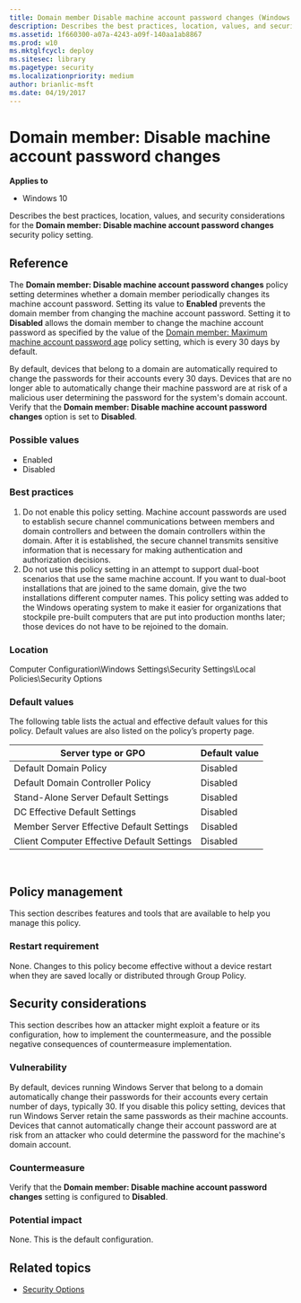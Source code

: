 ```yaml
---
title: Domain member Disable machine account password changes (Windows 10)
description: Describes the best practices, location, values, and security considerations for the Domain member Disable machine account password changes security policy setting.
ms.assetid: 1f660300-a07a-4243-a09f-140aa1ab8867
ms.prod: w10
ms.mktglfcycl: deploy
ms.sitesec: library
ms.pagetype: security
ms.localizationpriority: medium
author: brianlic-msft
ms.date: 04/19/2017
---
```


# Domain member: Disable machine account password changes

**Applies to**
-   Windows 10

Describes the best practices, location, values, and security considerations for the **Domain member: Disable machine account password changes** security policy setting.

## Reference

The **Domain member: Disable machine account password changes** policy setting determines whether a domain member periodically changes its machine account password. Setting its value to **Enabled** prevents the domain member from changing the machine account password. Setting it to **Disabled** allows the domain member to change the machine account password as specified by the value of the [Domain member: Maximum machine account password age](domain-member-maximum-machine-account-password-age.md) policy setting, which is every 30 days by default.

By default, devices that belong to a domain are automatically required to change the passwords for their accounts every 30 days. Devices that are no longer able to automatically change their machine password are at risk of a malicious user determining the password for the system's domain account.
Verify that the **Domain member: Disable machine account password changes** option is set to **Disabled**.

### Possible values

-   Enabled
-   Disabled

### Best practices

1.  Do not enable this policy setting. Machine account passwords are used to establish secure channel communications between members and domain controllers and between the domain controllers within the domain. After it is established, the secure channel transmits sensitive information that is necessary for making authentication and authorization decisions.
2.  Do not use this policy setting in an attempt to support dual-boot scenarios that use the same machine account. If you want to dual-boot installations that are joined to the same domain, give the two installations different computer names. This policy setting was added to the Windows operating system to make it easier for organizations that stockpile pre-built computers that are put into production months later; those devices do not have to be rejoined to the domain.

### Location

Computer Configuration\\Windows Settings\\Security Settings\\Local Policies\\Security Options

### Default values

The following table lists the actual and effective default values for this policy. Default values are also listed on the policy’s property page.

| Server type or GPO | Default value | 
| - | - |
| Default Domain Policy | Disabled | 
| Default Domain Controller Policy | Disabled| 
| Stand-Alone Server Default Settings | Disabled| 
| DC Effective Default Settings | Disabled| 
| Member Server Effective Default Settings | Disabled| 
| Client Computer Effective Default Settings | Disabled| 
 
## Policy management

This section describes features and tools that are available to help you manage this policy.

### Restart requirement

None. Changes to this policy become effective without a device restart when they are saved locally or distributed through Group Policy.

## Security considerations

This section describes how an attacker might exploit a feature or its configuration, how to implement the countermeasure, and the possible negative consequences of countermeasure implementation.

### Vulnerability

By default, devices running Windows Server that belong to a domain automatically change their passwords for their accounts every certain number of days, typically 30. If you disable this policy setting, devices that run Windows Server retain the same passwords as their machine accounts. Devices 
that cannot automatically change their account password are at risk from an attacker who could determine the password for the machine's domain account.

### Countermeasure

Verify that the **Domain member: Disable machine account password changes** setting is configured to **Disabled**.

### Potential impact

None. This is the default configuration.

## Related topics

- [Security Options](security-options.md)
